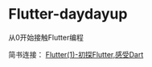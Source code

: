 # Flutter-daydayup
从0开始接触Flutter编程

简书连接：
[Flutter(1)-初探Flutter,感受Dart](https://www.jianshu.com/p/1bbcba2a6453)
